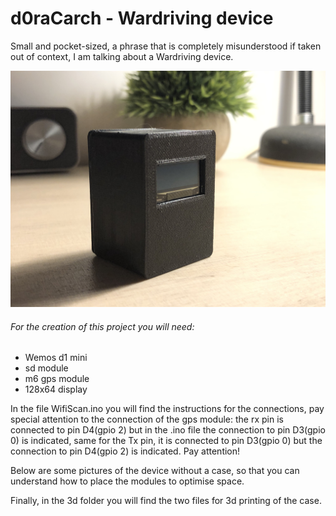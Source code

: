 # d0raCarch - Wardriving device
Small and pocket-sized, a phrase that is completely misunderstood if taken out of context, I am talking about a Wardriving device.
<p align="center"><img src="/image/1.jpg"></p>

###### For the creation of this project you will need:
- Wemos d1 mini
- sd module
- m6 gps module
- 128x64 display

In the file WifiScan.ino you will find the instructions for the connections, pay special attention to the connection of the gps module: the rx pin is connected to pin D4(gpio 2) but in the .ino file the connection to pin D3(gpio 0) is indicated, same for the Tx pin, it is connected to pin D3(gpio 0) but the connection to pin D4(gpio 2) is indicated. Pay attention!

Below are some pictures of the device without a case, so that you can understand how to place the modules to optimise space.

Finally, in the 3d folder you will find the two files for 3d printing of the case.
